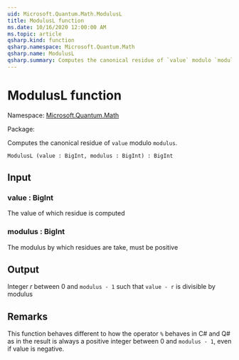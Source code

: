 ```yaml
---
uid: Microsoft.Quantum.Math.ModulusL
title: ModulusL function
ms.date: 10/16/2020 12:00:00 AM
ms.topic: article
qsharp.kind: function
qsharp.namespace: Microsoft.Quantum.Math
qsharp.name: ModulusL
qsharp.summary: Computes the canonical residue of `value` modulo `modulus`.
---
```


# ModulusL function

Namespace: [Microsoft.Quantum.Math](xref:Microsoft.Quantum.Math)

Package: [](https://nuget.org/packages/)


Computes the canonical residue of `value` modulo `modulus`.

```Q#
ModulusL (value : BigInt, modulus : BigInt) : BigInt
```


## Input

### value : BigInt

The value of which residue is computed


### modulus : BigInt

The modulus by which residues are take, must be positive



## Output

Integer $r$ between 0 and `modulus - 1` such that `value - r` is divisible by modulus

## Remarks

This function behaves different to how the operator `%` behaves in C# and Q# as in the resultis always a positive integer between 0 and `modulus - 1`, even if value is negative.